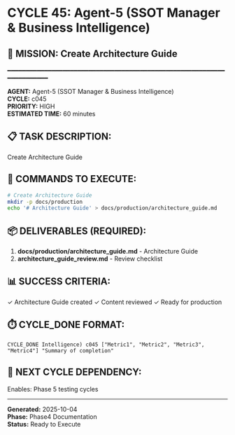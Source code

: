 # CYCLE 45: Agent-5 (SSOT Manager & Business Intelligence)

## 🎯 MISSION: Create Architecture Guide
━━━━━━━━━━━━━━━━━━━━━━━━━━━━━━━━━━━━━━━━━━━━━━━━━━━━━━━━━━━━━━━━━━━━━━

**AGENT:** Agent-5 (SSOT Manager & Business Intelligence)  
**CYCLE:** c045  
**PRIORITY:** HIGH  
**ESTIMATED TIME:** 60 minutes  


## 📋 TASK DESCRIPTION:
Create Architecture Guide

## 🔧 COMMANDS TO EXECUTE:
```bash
# Create Architecture Guide
mkdir -p docs/production
echo '# Architecture Guide' > docs/production/architecture_guide.md
```

## 📦 DELIVERABLES (REQUIRED):
1. **docs/production/architecture_guide.md** - Architecture Guide
2. **architecture_guide_review.md** - Review checklist

## 📊 SUCCESS CRITERIA:
✓ Architecture Guide created
✓ Content reviewed
✓ Ready for production

## ⏱️ CYCLE_DONE FORMAT:
```
CYCLE_DONE Intelligence) c045 ["Metric1", "Metric2", "Metric3", "Metric4"] "Summary of completion"
```

## 📝 NEXT CYCLE DEPENDENCY:
Enables: Phase 5 testing cycles

---

**Generated:** 2025-10-04  
**Phase:** Phase4 Documentation  
**Status:** Ready to Execute

